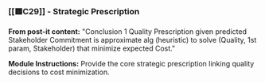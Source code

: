 ### **[[🟥C29]]** - Strategic Prescription

**From post-it content:** "Conclusion 1 Quality Prescription given predicted Stakeholder Commitment is approximate alg (heuristic) to solve (Quality, 1st param, Stakeholder) that minimize expected Cost."

**Module Instructions:** Provide the core strategic prescription linking quality decisions to cost minimization.